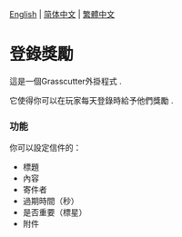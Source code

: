 [English](README.md) | [简体中文](README_zh-CN.md) | [繁體中文](README_zh-TW.md)

# 登錄獎勵
這是一個Grasscutter外掛程式 .

它使得你可以在玩家每天登錄時給予他們獎勵 .

### 功能
你可以設定信件的：
<ul>
<li>標題</li>
<li>內容</li>
<li>寄件者</li>
<li>過期時間（秒）</li>
<li>是否重要（標星）</li>
<li>附件</li>
</ul>